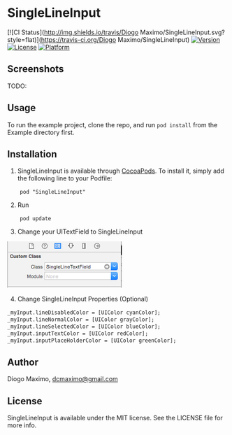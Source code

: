 # SingleLineInput

[![CI Status](http://img.shields.io/travis/Diogo Maximo/SingleLineInput.svg?style=flat)](https://travis-ci.org/Diogo Maximo/SingleLineInput)
[![Version](https://img.shields.io/cocoapods/v/SingleLineInput.svg?style=flat)](http://cocoadocs.org/docsets/SingleLineInput)
[![License](https://img.shields.io/cocoapods/l/SingleLineInput.svg?style=flat)](http://cocoadocs.org/docsets/SingleLineInput)
[![Platform](https://img.shields.io/cocoapods/p/SingleLineInput.svg?style=flat)](http://cocoadocs.org/docsets/SingleLineInput)

## Screenshots
TODO:

## Usage
To run the example project, clone the repo, and run `pod install` from the Example directory first.


## Installation
1. SingleLineInput is available through [CocoaPods](http://cocoapods.org). To install
it, simply add the following line to your Podfile:
```
    pod "SingleLineInput"
```

2. Run 
```
    pod update
```

3. Change your UITextField to SingleLineInput

![alt tag](custom_class.png)


4. Change SingleLineInput Properties (Optional)
```
_myInput.lineDisabledColor = [UIColor cyanColor];
_myInput.lineNormalColor = [UIColor grayColor];
_myInput.lineSelectedColor = [UIColor blueColor];
_myInput.inputTextColor = [UIColor redColor];
_myInput.inputPlaceHolderColor = [UIColor greenColor];
```

## Author

Diogo Maximo, dcmaximo@gmail.com

## License

SingleLineInput is available under the MIT license. See the LICENSE file for more info.

